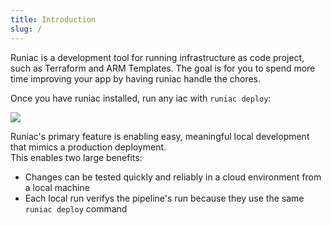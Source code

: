 ```yaml
---
title: Introduction
slug: /
---
```


Runiac is a development tool for running infrastructure as code project, such as Terraform and ARM Templates. The goal is for you to spend more time improving your app by having runiac handle the chores.

Once you have runiac installed, run any iac with `runiac deploy`:

![](/gif/runiac-arm-execution.gif)

Runiac's primary feature is enabling easy, meaningful local development that mimics a production deployment.  
This enables two large benefits:

- Changes can be tested quickly and reliably in a cloud environment from a local machine
- Each local run verifys the pipeline's run because they use the same `runiac deploy` command

<!-- > runiac core is meant to be run within an image. We do **not** recommend running the `runiac` core binary in another image, as it might not work.

We'd love to hear from you! Submit github issues for questions, issues or feedback. -->
